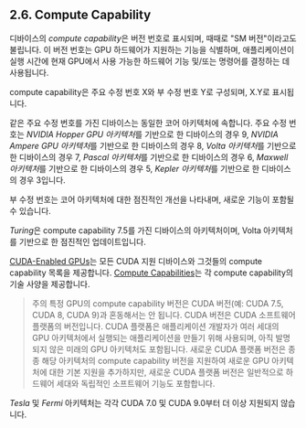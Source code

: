 ## 2.6. Compute Capability

디바이스의 *compute capability*은 버전 번호로 표시되며, 때때로 "SM 버전"이라고도 불립니다. 이 버전 번호는 GPU 하드웨어가 지원하는 기능을 식별하며, 애플리케이션이 실행 시간에 현재 GPU에서 사용 가능한 하드웨어 기능 및/또는 명령어를 결정하는 데 사용됩니다.

compute capability은 주요 수정 번호 X와 부 수정 번호 Y로 구성되며, X.Y로 표시됩니다.

같은 주요 수정 번호를 가진 디바이스는 동일한 코어 아키텍처에 속합니다. 주요 수정 번호는 *NVIDIA Hopper GPU 아키텍처*를 기반으로 한 디바이스의 경우 9, *NVIDIA Ampere GPU 아키텍처*를 기반으로 한 디바이스의 경우 8, *Volta 아키텍처*를 기반으로 한 디바이스의 경우 7, *Pascal 아키텍처*를 기반으로 한 디바이스의 경우 6, *Maxwell 아키텍처*를 기반으로 한 디바이스의 경우 5, *Kepler 아키텍처*를 기반으로 한 디바이스의 경우 3입니다.

부 수정 번호는 코어 아키텍처에 대한 점진적인 개선을 나타내며, 새로운 기능이 포함될 수 있습니다.

*Turing*은 compute capability 7.5를 가진 디바이스의 아키텍처이며, Volta 아키텍처를 기반으로 한 점진적인 업데이트입니다.

[CUDA-Enabled GPUs](https://docs.nvidia.com/cuda/cuda-c-programming-guide/#cuda-enabled-gpus)는 모든 CUDA 지원 디바이스와 그것들의 compute capability 목록을 제공합니다. [Compute Capabilities](https://docs.nvidia.com/cuda/cuda-c-programming-guide/#compute-capabilities)는 각 compute capability의 기술 사양을 제공합니다.

> 주의
> 특정 GPU의 compute capability 버전은 CUDA 버전(예: CUDA 7.5, CUDA 8, CUDA 9)과 혼동해서는 안 됩니다. CUDA 버전은 CUDA 소프트웨어 플랫폼의 버전입니다. CUDA 플랫폼은 애플리케이션 개발자가 여러 세대의 GPU 아키텍처에서 실행되는 애플리케이션을 만들기 위해 사용되며, 아직 발명되지 않은 미래의 GPU 아키텍처도 포함됩니다. 새로운 CUDA 플랫폼 버전은 종종 해당 아키텍처의 compute capability 버전을 지원하여 새로운 GPU 아키텍처에 대한 기본 지원을 추가하지만, 새로운 CUDA 플랫폼 버전은 일반적으로 하드웨어 세대와 독립적인 소프트웨어 기능도 포함합니다.

*Tesla* 및 *Fermi* 아키텍처는 각각 CUDA 7.0 및 CUDA 9.0부터 더 이상 지원되지 않습니다.